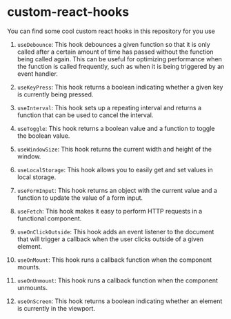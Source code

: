 # custom-react-hooks

You can find some cool custom react hooks in this repository for you use

1. `useDebounce`: This hook debounces a given function so that it is only called after a certain amount of time has passed without the function being called again. This can be useful for optimizing performance when the function is called frequently, such as when it is being triggered by an event handler.

2. `useKeyPress`: This hook returns a boolean indicating whether a given key is currently being pressed.

3. `useInterval`: This hook sets up a repeating interval and returns a function that can be used to cancel the interval.

4. `useToggle`: This hook returns a boolean value and a function to toggle the boolean value.

5. `useWindowSize`: This hook returns the current width and height of the window.

6. `useLocalStorage`: This hook allows you to easily get and set values in local storage.

7. `useFormInput`: This hook returns an object with the current value and a function to update the value of a form input.

8. `useFetch`: This hook makes it easy to perform HTTP requests in a functional component.

9. `useOnClickOutside`: This hook adds an event listener to the document that will trigger a callback when the user clicks outside of a given element.

10. `useOnMount`: This hook runs a callback function when the component mounts.

11. `useOnUnmount`: This hook runs a callback function when the component unmounts.

12. `useOnScreen`: This hook returns a boolean indicating whether an element is currently in the viewport.
